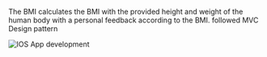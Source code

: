 The BMI calculates the BMI with the provided height and weight of the human body with a personal feedback according to the BMI.
followed MVC Design pattern

![IOS App development](https://github.com/user-attachments/assets/918c90dc-175d-49a1-b6c5-717544ddbc9e)
